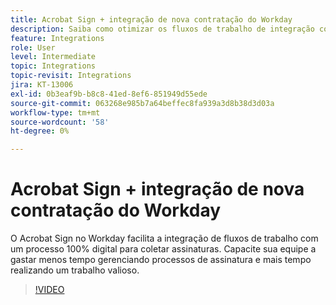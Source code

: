 ```yaml
---
title: Acrobat Sign + integração de nova contratação do Workday
description: Saiba como otimizar os fluxos de trabalho de integração com o Acrobat Sign + Workday
feature: Integrations
role: User
level: Intermediate
topic: Integrations
topic-revisit: Integrations
jira: KT-13006
exl-id: 0b3eaf9b-b8c8-41ed-8ef6-851949d55ede
source-git-commit: 063268e985b7a64beffec8fa939a3d8b38d3d03a
workflow-type: tm+mt
source-wordcount: '58'
ht-degree: 0%

---
```


# Acrobat Sign + integração de nova contratação do Workday

O Acrobat Sign no Workday facilita a integração de fluxos de trabalho com um processo 100% digital para coletar assinaturas. Capacite sua equipe a gastar menos tempo gerenciando processos de assinatura e mais tempo realizando um trabalho valioso.

>[!VIDEO](https://video.tv.adobe.com/v/3446638?quality=12&learn=on&hidetitle=true&captions=por_br)
